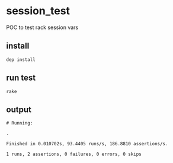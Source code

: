 # session_test
POC to test rack session vars

## install
```
dep install
```

## run test
```
rake
```

## output
```
# Running:

.

Finished in 0.010702s, 93.4405 runs/s, 186.8810 assertions/s.

1 runs, 2 assertions, 0 failures, 0 errors, 0 skips
```
